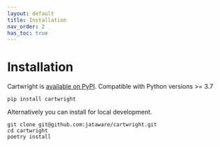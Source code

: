 ```yaml
---
layout: default
title: Installation
nav_order: 2
has_toc: true
---
```

# Installation

Cartwright is [available on PyPI](https://pypi.org/project/cartwright/). Compatible with Python versions >= 3.7
```
pip install cartwright
```


Alternatively you can install for local development.

```
git clone git@github.com:jataware/cartwright.git
cd cartwright
poetry install

```